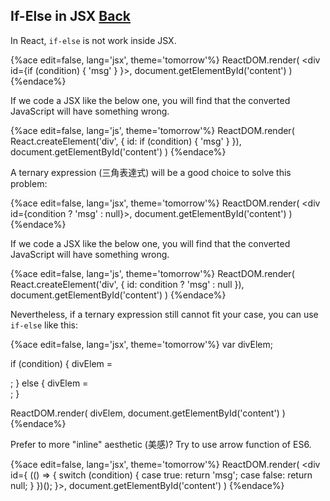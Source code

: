 ## If-Else in JSX [Back](./../react.md)

In React, `if-else` is not work inside JSX.

{%ace edit=false, lang='jsx', theme='tomorrow'%}
ReactDOM.render(
    <div id={if (condition) { 'msg' } }></div>,
    document.getElementById('content')
)
{%endace%}

If we code a JSX like the below one, you will find that the converted JavaScript will have something wrong.

{%ace edit=false, lang='js', theme='tomorrow'%}
ReactDOM.render(
    React.createElement('div', { id: if (condition) { 'msg' } }),
    document.getElementById('content')
)
{%endace%}

A ternary expression (三角表達式) will be a good choice to solve this problem:

{%ace edit=false, lang='jsx', theme='tomorrow'%}
ReactDOM.render(
    <div id={condition ? 'msg' : null}></div>,
    document.getElementById('content')
)
{%endace%}

If we code a JSX like the below one, you will find that the converted JavaScript will have something wrong.

{%ace edit=false, lang='js', theme='tomorrow'%}
ReactDOM.render(
    React.createElement('div', { id: condition ? 'msg' : null }),
    document.getElementById('content')
)
{%endace%}

Nevertheless, if a ternary expression still cannot fit your case, you can use `if-else` like this:

{%ace edit=false, lang='jsx', theme='tomorrow'%}
var divElem;

if (condition) {
    divElem = <div id="msg"></div>;
} else {
    divElem = <div></div>;
}

ReactDOM.render(
    divElem,
    document.getElementById('content')
)
{%endace%}

Prefer to more "inline" aesthetic (美感)? Try to use arrow function of ES6.

{%ace edit=false, lang='jsx', theme='tomorrow'%}
ReactDOM.render(
    <div id={
        (() => {
            switch (condition) {
                case true:
                    return 'msg';
                case false:
                    return null;
            }
        })();
    }></div>,
    document.getElementById('content')
)
{%endace%}